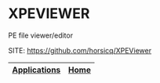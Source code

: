 # XPEVIEWER
 
 PE file viewer/editor
 
 SITE: https://github.com/horsicq/XPEViewer

 | [Applications](https://portable-linux-apps.github.io/apps.html) | [Home](https://portable-linux-apps.github.io)
 | --- | --- |
